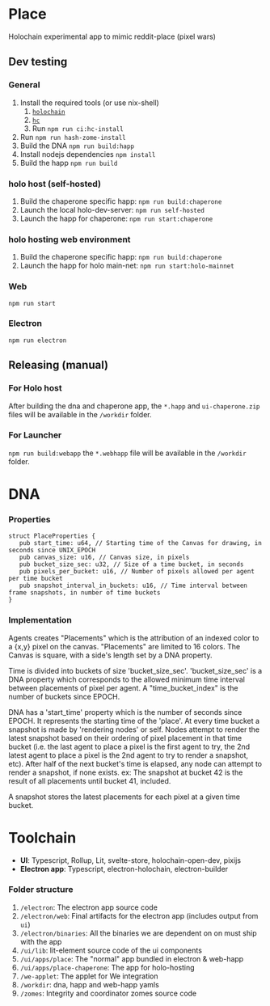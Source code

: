 # Place

Holochain experimental app to mimic reddit-place (pixel wars)
## Dev testing

### General
1. Install the required tools (or use nix-shell)
    1. [`holochain`](https://github.com/holochain/holochain)
    2. [`hc`](https://github.com/holochain/holochain/tree/develop/crates/hc)
    3. Run `npm run ci:hc-install`
2. Run `npm run hash-zome-install`
3. Build the DNA `npm run build:happ`
4. Install nodejs dependencies `npm install`
5. Build the happ `npm run build`

### holo host (self-hosted)

1. Build the chaperone specific happ: `npm run build:chaperone`
2. Launch the local holo-dev-server: `npm run self-hosted`
3. Launch the happ for chaperone: `npm run start:chaperone`


### holo hosting web environment

1. Build the chaperone specific happ: `npm run build:chaperone`
2. Launch the happ for holo main-net: `npm run start:holo-mainnet`

### Web
`npm run start`

### Electron
`npm run electron`

## Releasing (manual)

### For Holo host
After building the dna and chaperone app, the `*.happ` and `ui-chaperone.zip` files will be available in the `/workdir` folder.

### For Launcher

`npm run build:webapp`
the `*.webhapp` file will be available in the `/workdir` folder.


# DNA
### Properties

```
struct PlaceProperties {
   pub start_time: u64, // Starting time of the Canvas for drawing, in seconds since UNIX_EPOCH
   pub canvas_size: u16, // Canvas size, in pixels
   pub bucket_size_sec: u32, // Size of a time bucket, in seconds
   pub pixels_per_bucket: u16, // Number of pixels allowed per agent per time bucket
   pub snapshot_interval_in_buckets: u16, // Time interval between frame snapshots, in number of time buckets
}
```


### Implementation

Agents creates "Placements" which is the attribution of an indexed color to a {x,y} pixel on the canvas.
"Placements" are limited to 16 colors.
The Canvas is square, with a side's length set by a DNA property.

Time is divided into buckets of size 'bucket_size_sec'.
'bucket_size_sec' is a DNA property which corresponds to the allowed minimum time interval between placements of pixel per agent.
A "time_bucket_index" is the number of buckets since EPOCH.

DNA has a 'start_time' property which is the number of seconds since EPOCH.
It represents the starting time of the 'place'.
At every time bucket a snapshot is made by 'rendering nodes' or self. 
Nodes attempt to render the latest snapshot based on their ordering of pixel placement in that time bucket (i.e. the last agent to place a pixel is the first agent to try, the 2nd latest agent to place a pixel is the 2nd agent to try to render a snapshot, etc). After half of the next bucket's time is elapsed, any node can attempt to render a snapshot, if none exists.
ex: The snapshot at bucket 42 is the result of all placements until bucket 41, included.




A snapshot stores the latest placements for each pixel at a given time bucket.

# Toolchain

 - **UI**: Typescript, Rollup, Lit, svelte-store, holochain-open-dev, pixijs
 - **Electron app**: Typescript, electron-holochain, electron-builder

### Folder structure
1. `/electron`: The electron app source code
2. `/electron/web`: Final artifacts for the electron app (includes output from `ui`)
3. `/electron/binaries`: All the binaries we are dependent on on must ship with the app
4. `/ui/lib`: lit-element source code of the ui components
5. `/ui/apps/place`: The "normal" app bundled in electron & web-happ
6. `/ui/apps/place-chaperone`: The app for holo-hosting
6. `/we-applet`: The applet for We integration
8. `/workdir`: dna, happ and web-happ yamls
9. `/zomes`: Integrity and coordinator zomes source code
